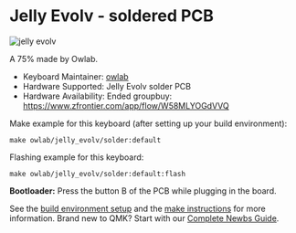 # Jelly Evolv - soldered PCB

![jelly evolv](https://i.imgur.com/Kk49RUVh.jpg)

A 75% made by Owlab.

* Keyboard Maintainer: [owlab](https://github.com/lizhenmingdirk)
* Hardware Supported: Jelly Evolv solder PCB
* Hardware Availability: Ended groupbuy: https://www.zfrontier.com/app/flow/W58MLYOGdVVQ

Make example for this keyboard (after setting up your build environment):

    make owlab/jelly_evolv/solder:default

Flashing example for this keyboard:

    make owlab/jelly_evolv/solder:default:flash

**Bootloader:** Press the button B of the PCB while plugging in the board.

See the [build environment setup](https://docs.qmk.fm/#/getting_started_build_tools) and the [make instructions](https://docs.qmk.fm/#/getting_started_make_guide) for more information. Brand new to QMK? Start with our [Complete Newbs Guide](https://docs.qmk.fm/#/newbs).